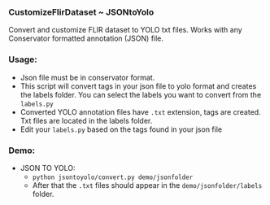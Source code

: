 ### CustomizeFlirDataset ~ JSONtoYolo
Convert and customize FLIR dataset  to YOLO txt files. Works with any Conservator formatted annotation (JSON) file.

### Usage:
- Json file  must be in conservator format.
- This script will convert tags in your json file to yolo format and creates the labels folder. You can select the labels you want to convert from the ```labels.py```  
- Converted YOLO annotation files have `.txt` extension, tags are created. Txt files are located in the labels folder.
- Edit your ```labels.py``` based on the tags found in your json file

### Demo:
- JSON TO YOLO:
   - ```python jsontoyolo/convert.py demo/jsonfolder```
   - After that the ```.txt``` files should appear in the ```demo/jsonfolder/labels``` folder.
